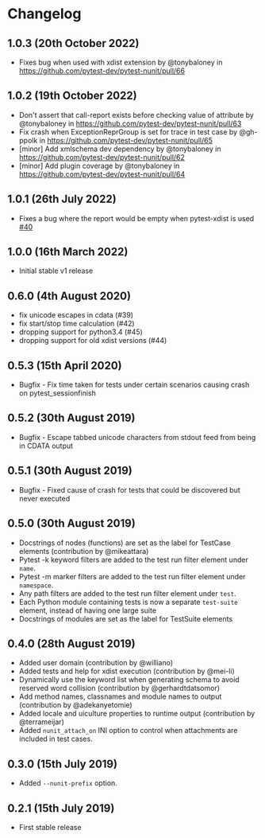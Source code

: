 # Changelog

## 1.0.3 (20th October 2022)

* Fixes bug when used with xdist extension by @tonybaloney in https://github.com/pytest-dev/pytest-nunit/pull/66

## 1.0.2 (19th October 2022)

* Don't assert that call-report exists before checking value of attribute by @tonybaloney in https://github.com/pytest-dev/pytest-nunit/pull/63
* Fix crash when ExceptionReprGroup is set for trace in test case by @gh-ppolk in https://github.com/pytest-dev/pytest-nunit/pull/65
* [minor] Add xmlschema dev dependency by @tonybaloney in https://github.com/pytest-dev/pytest-nunit/pull/62
* [minor] Add plugin coverage by @tonybaloney in https://github.com/pytest-dev/pytest-nunit/pull/64

## 1.0.1 (26th July 2022)

- Fixes a bug where the report would be empty when pytest-xdist is used [#40](https://github.com/pytest-dev/pytest-nunit/issues/40)

## 1.0.0 (16th March 2022)

- Initial stable v1 release

## 0.6.0 (4th August 2020)

- fix unicode escapes in cdata (#39)
- fix start/stop time calculation (#42)
- dropping support for python3.4 (#45)
- dropping support for old xdist versions (#44)

## 0.5.3 (15th April 2020)

- Bugfix - Fix time taken for tests under certain scenarios causing crash on pytest_sessionfinish

## 0.5.2 (30th August 2019)

- Bugfix - Escape tabbed unicode characters from stdout feed from being in CDATA output

## 0.5.1 (30th August 2019)

- Bugfix - Fixed cause of crash for tests that could be discovered but never executed

## 0.5.0 (30th August 2019)

- Docstrings of nodes (functions) are set as the label for TestCase elements (contribution by @mikeattara)
- Pytest -k keyword filters are added to the test run filter element under ``name``.
- Pytest -m marker filters are added to the test run filter element under ``namespace``.
- Any path filters are added to the test run filter element under ``test``.
- Each Python module containing tests is now a separate ``test-suite`` element, instead of having one large suite
- Docstrings of modules are set as the label for TestSuite elements

## 0.4.0 (28th August 2019)

- Added user domain (contribution by @williano)
- Added tests and help for xdist execution (contribution by @mei-li)
- Dynamically use the keyword list when generating schema to avoid reserved word collision (contribution by @gerhardtdatsomor)
- Add method names, classnames and module names to output (contribution by @adekanyetomie)
- Added locale and uiculture properties to runtime output (contribution by @terrameijar)
- Added ``nunit_attach_on`` INI option to control when attachments are included in test cases.

## 0.3.0 (15th July 2019)

- Added ``--nunit-prefix`` option.

## 0.2.1 (15th July 2019)

- First stable release
